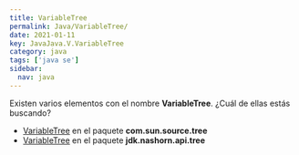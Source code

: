```yaml
---
title: VariableTree
permalink: Java/VariableTree/
date: 2021-01-11
key: JavaJava.V.VariableTree
category: java
tags: ['java se']
sidebar: 
  nav: java
---
```


Existen varios elementos con el nombre **VariableTree**. ¿Cuál de ellas estás buscando?
<ul>
<li><a href="/Java/VariableTree-com-sun-source-tree/">VariableTree</a> en el paquete <strong>com.sun.source.tree</strong></li>
<li><a href="/Java/VariableTree-jdk-nashorn-api-tree/">VariableTree</a> en el paquete <strong>jdk.nashorn.api.tree</strong></li>
<ul>
